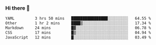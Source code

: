 ### Hi there 👋

<!--
**urzz/urzz** is a ✨ _special_ ✨ repository because its `README.md` (this file) appears on your GitHub profile.

Here are some ideas to get you started:

- 🔭 I’m currently working on ...
- 🌱 I’m currently learning ...
- 👯 I’m looking to collaborate on ...
- 🤔 I’m looking for help with ...
- 💬 Ask me about ...
- 📫 How to reach me: ...
- 😄 Pronouns: ...
- ⚡ Fun fact: ...
-->

<!--START_SECTION:waka-->

```txt
YAML         3 hrs 50 mins   ████████████████░░░░░░░░░   64.55 %
Other        1 hr 2 mins     ████▒░░░░░░░░░░░░░░░░░░░░   17.34 %
Markdown     24 mins         █▓░░░░░░░░░░░░░░░░░░░░░░░   06.78 %
CSS          17 mins         █▒░░░░░░░░░░░░░░░░░░░░░░░   04.94 %
JavaScript   12 mins         █░░░░░░░░░░░░░░░░░░░░░░░░   03.49 %
```

<!--END_SECTION:waka-->
